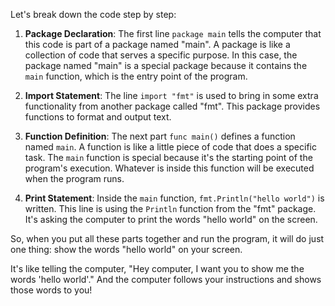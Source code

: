 Let's break down the code step by step:

1. **Package Declaration**: The first line `package main` tells the computer that this code is part of a package named "main". A package is like a collection of code that serves a specific purpose. In this case, the package named "main" is a special package because it contains the `main` function, which is the entry point of the program.

2. **Import Statement**: The line `import "fmt"` is used to bring in some extra functionality from another package called "fmt". This package provides functions to format and output text.

3. **Function Definition**: The next part `func main()` defines a function named `main`. A function is like a little piece of code that does a specific task. The `main` function is special because it's the starting point of the program's execution. Whatever is inside this function will be executed when the program runs.

4. **Print Statement**: Inside the `main` function, `fmt.Println("hello world")` is written. This line is using the `Println` function from the "fmt" package. It's asking the computer to print the words "hello world" on the screen.

So, when you put all these parts together and run the program, it will do just one thing: show the words "hello world" on your screen.

It's like telling the computer, "Hey computer, I want you to show me the words 'hello world'." And the computer follows your instructions and shows those words to you!